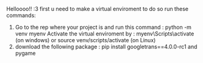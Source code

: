 Helloooo!! :3 
first u need to make a virtual enviroment to do so run these commands:
1) Go to the rep where your project is and run this command : python -m venv myenv 
Activate the virtual enviroment by : myenv\Scripts\activate (on windows) or source venv/scripts/activate (on Linux)
2)  download the following package : pip install googletrans==4.0.0-rc1 
and pygame
